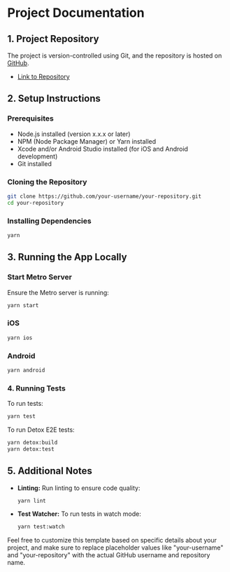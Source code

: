 # Project Documentation

## 1. Project Repository

The project is version-controlled using Git, and the repository is hosted on [GitHub](https://github.com/your-username/your-repository).

- [Link to Repository](https://github.com/your-username/your-repository)

## 2. Setup Instructions

### Prerequisites

- Node.js installed (version x.x.x or later)
- NPM (Node Package Manager) or Yarn installed
- Xcode and/or Android Studio installed (for iOS and Android development)
- Git installed

### Cloning the Repository

```bash
git clone https://github.com/your-username/your-repository.git
cd your-repository
```

### Installing Dependencies

```bash
yarn
```

## 3. Running the App Locally

### Start Metro Server

Ensure the Metro server is running:

```bash
yarn start
```

### iOS

```bash
yarn ios
```

### Android

```bash
yarn android
```

### 4. Running Tests

To run tests:

```bash
yarn test
```

To run Detox E2E tests:

```bash
yarn detox:build
yarn detox:test
```

## 5. Additional Notes

- **Linting:**
  Run linting to ensure code quality:

  ```bash
  yarn lint
  ```

- **Test Watcher:**
  To run tests in watch mode:

  ```bash
  yarn test:watch
  ```

Feel free to customize this template based on specific details about your project, and make sure to replace placeholder values like "your-username" and "your-repository" with the actual GitHub username and repository name.
```
